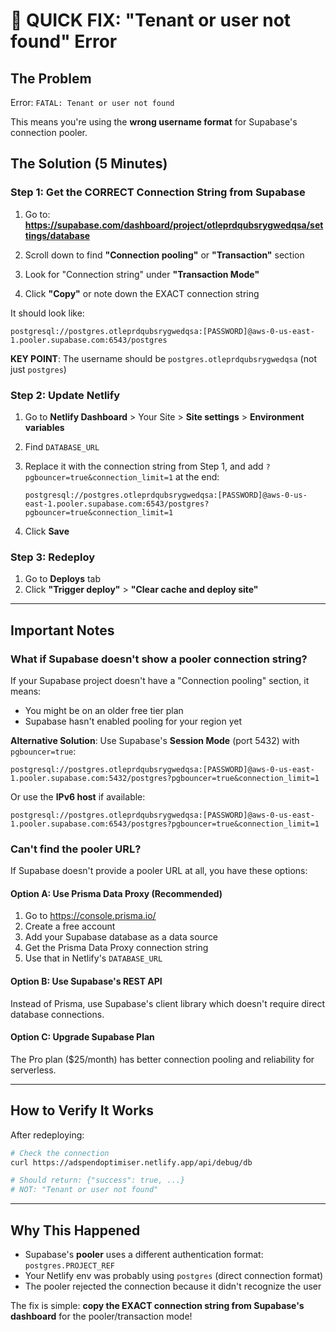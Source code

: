 # 🚨 QUICK FIX: "Tenant or user not found" Error

## The Problem
Error: `FATAL: Tenant or user not found`

This means you're using the **wrong username format** for Supabase's connection pooler.

## The Solution (5 Minutes)

### Step 1: Get the CORRECT Connection String from Supabase

1. Go to: **https://supabase.com/dashboard/project/otleprdqubsrygwedqsa/settings/database**

2. Scroll down to find **"Connection pooling"** or **"Transaction"** section

3. Look for "Connection string" under **"Transaction Mode"**

4. Click **"Copy"** or note down the EXACT connection string

It should look like:
```
postgresql://postgres.otleprdqubsrygwedqsa:[PASSWORD]@aws-0-us-east-1.pooler.supabase.com:6543/postgres
```

**KEY POINT**: The username should be `postgres.otleprdqubsrygwedqsa` (not just `postgres`)

### Step 2: Update Netlify

1. Go to **Netlify Dashboard** > Your Site > **Site settings** > **Environment variables**

2. Find `DATABASE_URL`

3. Replace it with the connection string from Step 1, and add `?pgbouncer=true&connection_limit=1` at the end:
   ```
   postgresql://postgres.otleprdqubsrygwedqsa:[PASSWORD]@aws-0-us-east-1.pooler.supabase.com:6543/postgres?pgbouncer=true&connection_limit=1
   ```

4. Click **Save**

### Step 3: Redeploy

1. Go to **Deploys** tab
2. Click **"Trigger deploy"** > **"Clear cache and deploy site"**

---

## Important Notes

### What if Supabase doesn't show a pooler connection string?

If your Supabase project doesn't have a "Connection pooling" section, it means:
- You might be on an older free tier plan
- Supabase hasn't enabled pooling for your region yet

**Alternative Solution**: Use Supabase's **Session Mode** (port 5432) with `pgbouncer=true`:

```
postgresql://postgres.otleprdqubsrygwedqsa:[PASSWORD]@aws-0-us-east-1.pooler.supabase.com:5432/postgres?pgbouncer=true&connection_limit=1
```

Or use the **IPv6 host** if available:
```
postgresql://postgres.otleprdqubsrygwedqsa:[PASSWORD]@aws-0-us-east-1.pooler.supabase.com:6543/postgres?pgbouncer=true&connection_limit=1
```

### Can't find the pooler URL?

If Supabase doesn't provide a pooler URL at all, you have these options:

#### Option A: Use Prisma Data Proxy (Recommended)
1. Go to https://console.prisma.io/
2. Create a free account
3. Add your Supabase database as a data source
4. Get the Prisma Data Proxy connection string
5. Use that in Netlify's `DATABASE_URL`

#### Option B: Use Supabase's REST API
Instead of Prisma, use Supabase's client library which doesn't require direct database connections.

#### Option C: Upgrade Supabase Plan
The Pro plan ($25/month) has better connection pooling and reliability for serverless.

---

## How to Verify It Works

After redeploying:

```bash
# Check the connection
curl https://adspendoptimiser.netlify.app/api/debug/db

# Should return: {"success": true, ...}
# NOT: "Tenant or user not found"
```

---

## Why This Happened

- Supabase's **pooler** uses a different authentication format: `postgres.PROJECT_REF`
- Your Netlify env was probably using `postgres` (direct connection format)
- The pooler rejected the connection because it didn't recognize the user

The fix is simple: **copy the EXACT connection string from Supabase's dashboard** for the pooler/transaction mode!
